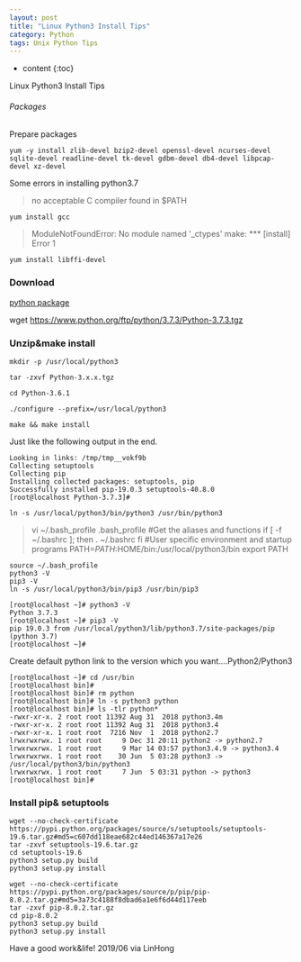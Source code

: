 ```yaml
---
layout: post
title: "Linux Python3 Install Tips"
category: Python
tags: Unix Python Tips
---
```


* content
{:toc}

Linux Python3 Install Tips










###### Packages 

Prepare packages

	yum -y install zlib-devel bzip2-devel openssl-devel ncurses-devel sqlite-devel readline-devel tk-devel gdbm-devel db4-devel libpcap-devel xz-devel 

Some errors in installing python3.7

> no acceptable C compiler found in $PATH

	yum install gcc

> ModuleNotFoundError: No module named '_ctypes'
> make: *** [install] Error 1

	yum install libffi-devel

### Download

[python package](https://www.python.org/downloads/)

wget https://www.python.org/ftp/python/3.7.3/Python-3.7.3.tgz

### Unzip&make install


	mkdir -p /usr/local/python3

	tar -zxvf Python-3.x.x.tgz

	cd Python-3.6.1

	./configure --prefix=/usr/local/python3

	make && make install

Just like the following output in the end.

	Looking in links: /tmp/tmp__vokf9b
	Collecting setuptools
	Collecting pip
	Installing collected packages: setuptools, pip
	Successfully installed pip-19.0.3 setuptools-40.8.0
	[root@localhost Python-3.7.3]#

	ln -s /usr/local/python3/bin/python3 /usr/bin/python3


>  vi ~/.bash_profile
>  .bash_profile
> #Get the aliases and functions
> if [ -f ~/.bashrc ]; then
> . ~/.bashrc
> fi
> #User specific environment and startup programs
> PATH=$PATH:$HOME/bin:/usr/local/python3/bin
> export PATH

	source ~/.bash_profile
	python3 -V
	pip3 -V
	ln -s /usr/local/python3/bin/pip3 /usr/bin/pip3

	[root@localhost ~]# python3 -V
	Python 3.7.3
	[root@localhost ~]# pip3 -V
	pip 19.0.3 from /usr/local/python3/lib/python3.7/site-packages/pip (python 3.7)
	[root@localhost ~]#

	
	
Create default python link to the version which you want....Python2/Python3 

	[root@localhost ~]# cd /usr/bin
	[root@localhost bin]#
	[root@localhost bin]# rm python
	[root@localhost bin]# ln -s python3 python
	[root@localhost bin]# ls -tlr python*
	-rwxr-xr-x. 2 root root 11392 Aug 31  2018 python3.4m
	-rwxr-xr-x. 2 root root 11392 Aug 31  2018 python3.4
	-rwxr-xr-x. 1 root root  7216 Nov  1  2018 python2.7
	lrwxrwxrwx. 1 root root     9 Dec 31 20:11 python2 -> python2.7
	lrwxrwxrwx. 1 root root     9 Mar 14 03:57 python3.4.9 -> python3.4
	lrwxrwxrwx. 1 root root    30 Jun  5 03:28 python3 -> /usr/local/python3/bin/python3
	lrwxrwxrwx. 1 root root     7 Jun  5 03:31 python -> python3
	[root@localhost bin]#
	
	
### Install pip& setuptools

	wget --no-check-certificate  https://pypi.python.org/packages/source/s/setuptools/setuptools-19.6.tar.gz#md5=c607dd118eae682c44ed146367a17e26
	tar -zxvf setuptools-19.6.tar.gz
	cd setuptools-19.6
	python3 setup.py build
	python3 setup.py install
	
	wget --no-check-certificate  https://pypi.python.org/packages/source/p/pip/pip-8.0.2.tar.gz#md5=3a73c4188f8dbad6a1e6f6d44d117eeb
	tar -zxvf pip-8.0.2.tar.gz
	cd pip-8.0.2
	python3 setup.py build
	python3 setup.py install
	

	
Have a good work&life! 2019/06 via LinHong



